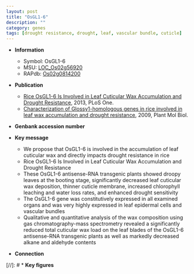 ```yaml
---
layout: post
title: "OsGL1-6"
description: ""
category: genes
tags: [drought resistance, drought, leaf, vascular bundle, cuticle]
---
```


* **Information**  
    + Symbol: OsGL1-6  
    + MSU: [LOC_Os02g56920](http://rice.plantbiology.msu.edu/cgi-bin/ORF_infopage.cgi?orf=LOC_Os02g56920)  
    + RAPdb: [Os02g0814200](http://rapdb.dna.affrc.go.jp/viewer/gbrowse_details/irgsp1?name=Os02g0814200)  

* **Publication**  
    + [Rice OsGL1-6 Is Involved in Leaf Cuticular Wax Accumulation and Drought Resistance](http://www.ncbi.nlm.nih.gov/pubmed?term=Rice+OsGL1-6+Is+Involved+in+Leaf+Cuticular+Wax+Accumulation+and+Drought+Resistance%5BTitle%5D), 2013, PLoS One.
    + [Characterization of Glossy1-homologous genes in rice involved in leaf wax accumulation and drought resistance](http://www.ncbi.nlm.nih.gov/pubmed?term=Characterization+of+Glossy1-homologous+genes+in+rice+involved+in+leaf+wax+accumulation+and+drought+resistance%5BTitle%5D), 2009, Plant Mol Biol.

* **Genbank accession number**  

* **Key message**  
    + We propose that OsGL1-6 is involved in the accumulation of leaf cuticular wax and directly impacts drought resistance in rice
    + Rice OsGL1-6 Is Involved in Leaf Cuticular Wax Accumulation and Drought Resistance
    + These OsGL1-6 antisense-RNA transgenic plants showed droopy leaves at the booting stage, significantly decreased leaf cuticular wax deposition, thinner cuticle membrane, increased chlorophyll leaching and water loss rates, and enhanced drought sensitivity
    + The OsGL1-6 gene was constitutively expressed in all examined organs and was very highly expressed in leaf epidermal cells and vascular bundles
    + Qualitative and quantitative analysis of the wax composition using gas chromatography-mass spectrometry revealed a significantly reduced total cuticular wax load on the leaf blades of the OsGL1-6 antisense-RNA transgenic plants as well as markedly decreased alkane and aldehyde contents

* **Connection**  

[//]: # * **Key figures**  


